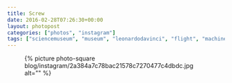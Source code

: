```yaml
---
title: Screw
date: 2016-02-28T07:26:30+00:00
layout: photopost
categories: ["photos", "instagram"]
tags: ["sciencemuseum", "museum", "leonardodavinci", "flight", "machines"]
---
```


<figure class="photo photo--square">
  {% picture photo-square blog/instagram/2a384a7c78bac21578c7270477c4dbdc.jpg alt="" %}
</figure>


